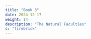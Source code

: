 ```yaml
---
title: "Book 3"
date: 2024-12-17
weight: 14
description: "The Natural Faculties"
c: "firebrick"
---
```



